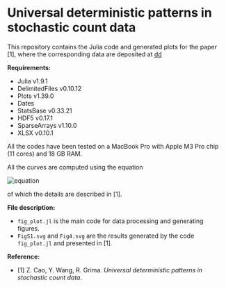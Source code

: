 # Universal deterministic patterns in stochastic count data

This repository contains the Julia code and generated plots for the paper [1], where the corresponding data are deposited at [dd](dd)

**Requirements:**

- Julia v1.9.1
- DelimitedFiles v0.10.12
- Plots v1.39.0
- Dates
- StatsBase v0.33.21
- HDF5 v0.17.1
- SparseArrays v1.10.0
- XLSX v0.10.1

All the codes have been tested on a MacBook Pro with Apple M3 Pro chip (11 cores) and 18 GB RAM.

All the curves are computed using the equation

![equation](https://latex.codecogs.com/svg.image?\langle&space;n\rangle=\frac{1}{2}\left(1-\text{FF}&plus;\sqrt{\frac{8k&plus;n_c(1-\text{FF})^2}{n_c}}\right))

of which the details are described in [1].

**File description:**

- `fig_plot.jl` is the main code for data processing and generating figures.
- `FigS1.svg` and `Fig4.svg` are the results generated by the code `fig_plot.jl` and presented in [1].

**Reference:**

- [1] Z. Cao, Y. Wang, R. Grima. *Universal deterministic patterns in stochastic count data*. 
